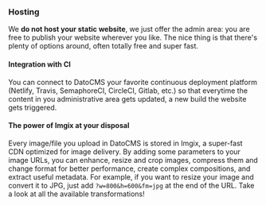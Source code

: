 ### Hosting

We **do not host your static website**, we just offer the admin area: you are free to publish your website wherever you like. The nice thing is that there's plenty of options around, often totally free and super fast.

#### Integration with CI

You can connect to DatoCMS your favorite continuous deployment platform (Netlify, Travis, SemaphoreCI, CircleCI, Gitlab, etc.) so that everytime the content in you administrative area gets updated, a new build the website gets triggered.

#### The power of Imgix at your disposal

Every image/file you upload in DatoCMS is stored in Imgix, a super-fast CDN optimized for image delivery. By adding some parameters to your image URLs, you can enhance, resize and crop images, compress them and change format for better performance, create complex compositions, and extract useful metadata. For example, if you want to resize your image and convert it to JPG, just add `?w=800&h=600&fm=jpg` at the end of the URL. Take a look at all the available transformations!

 


